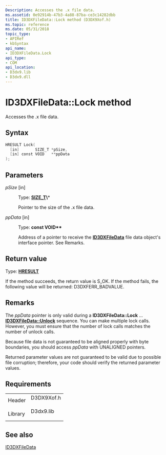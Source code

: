 ```yaml
---
Description: Accesses the .x file data.
ms.assetid: 0e92914b-47b3-4a88-87ba-ce3c14282dbb
title: ID3DXFileData::Lock method (D3DX9Xof.h)
ms.topic: reference
ms.date: 05/31/2018
topic_type: 
- APIRef
- kbSyntax
api_name: 
- ID3DXFileData.Lock
api_type: 
- COM
api_location: 
- D3dx9.lib
- D3dx9.dll
---
```


# ID3DXFileData::Lock method

Accesses the .x file data.

## Syntax


```C++
HRESULT Lock(
  [in]       SIZE_T *pSize,
  [in] const VOID   **ppData
);
```



## Parameters

<dl> <dt>

*pSize* \[in\]
</dt> <dd>

Type: **[**SIZE\_T**](https://msdn.microsoft.com/library/Aa383751(v=VS.85).aspx)\***

Pointer to the size of the .x file data.

</dd> <dt>

*ppData* \[in\]
</dt> <dd>

Type: **const VOID\*\***

Address of a pointer to receive the [**ID3DXFileData**](id3dxfiledata.md) file data object's interface pointer. See Remarks.

</dd> </dl>

## Return value

Type: **[**HRESULT**](https://msdn.microsoft.com/library/Bb401631(v=MSDN.10).aspx)**

If the method succeeds, the return value is S\_OK. If the method fails, the following value will be returned: D3DXFERR\_BADVALUE.

## Remarks

The *ppData* pointer is only valid during a **ID3DXFileData::Lock** ... [**ID3DXFileData::Unlock**](id3dxfiledata--unlock.md) sequence. You can make multiple lock calls. However, you must ensure that the number of lock calls matches the number of unlock calls.

Because file data is not guaranteed to be aligned properly with byte boundaries, you should access *ppData* with UNALIGNED pointers.

Returned parameter values are not guaranteed to be valid due to possible file corruption; therefore, your code should verify the returned parameter values.

## Requirements



|                    |                                                                                       |
|--------------------|---------------------------------------------------------------------------------------|
| Header<br/>  | <dl> <dt>D3DX9Xof.h</dt> </dl> |
| Library<br/> | <dl> <dt>D3dx9.lib</dt> </dl>  |



## See also

<dl> <dt>

[ID3DXFileData](id3dxfiledata.md)
</dt> </dl>

 

 




